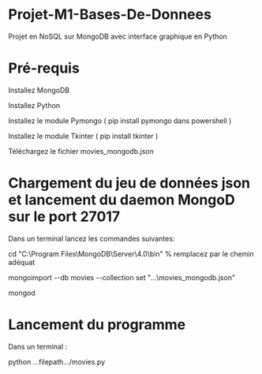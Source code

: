 # Projet-M1-Bases-De-Donnees
Projet en NoSQL sur MongoDB avec interface graphique en Python

# Pré-requis
Installez MongoDB 

Installez Python

Installez le module Pymongo ( pip install pymongo dans powershell )

Installez le module Tkinter ( pip install tkinter )

Téléchargez le fichier movies_mongodb.json 

# Chargement du jeu de données json et lancement du daemon MongoD sur le port 27017  
Dans un terminal lancez les commandes suivantes: 

cd "C:\Program Files\MongoDB\Server\4.0\bin\"  % remplacez par le chemin adéquat

mongoimport --db movies --collection set "...\movies_mongodb.json"

mongod 

# Lancement du programme
Dans un terminal :

python ...filepath.../movies.py



